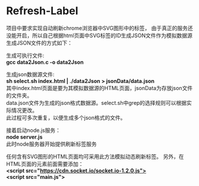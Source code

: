 # Refresh-Label

  项目中要求实现自动刷新chrome浏览器中SVG图形中的标签，
  由于真正的服务还没能开启，所以自己根据html页面中SVG标签的ID生成JSON文件作为模拟数据源
  生成JSON文件的方式如下：
  
  生成可执行文件: <br />
  <b>gcc data2Json.c -o data2Json   </b><br />
  
  生成json数据源文件:</br>
  <b>sh select.sh index.html | ./data2Json > jsonData/data.json         </b><br />
  其中index.html页面是要为其模拟数据源的HTML页面，jsonData为存放json文件的文件夹。<br />
  data.json文件为生成的json格式数据源。select.sh中grep的选择规则可以根据实际情况更改。<br />
  此过程可多次重复，以便生成多个json格式的文件。<br />
  
  接着启动node.js服务：<br />
  <b>node server.js</b><br />
  此时node服务器开始提供刷新标签服务<br />
  
  任何含有SVG图形的HTML页面均可采用此方法模拟动态刷新标签。
  另外，在HTML页面的</body>元素前面需要添加：<br />
  <b>\<script src="https://cdn.socket.io/socket.io-1.2.0.js"></script></b><br />
  <b>\<script src="main.js"></script></b><br />
  
  
  
